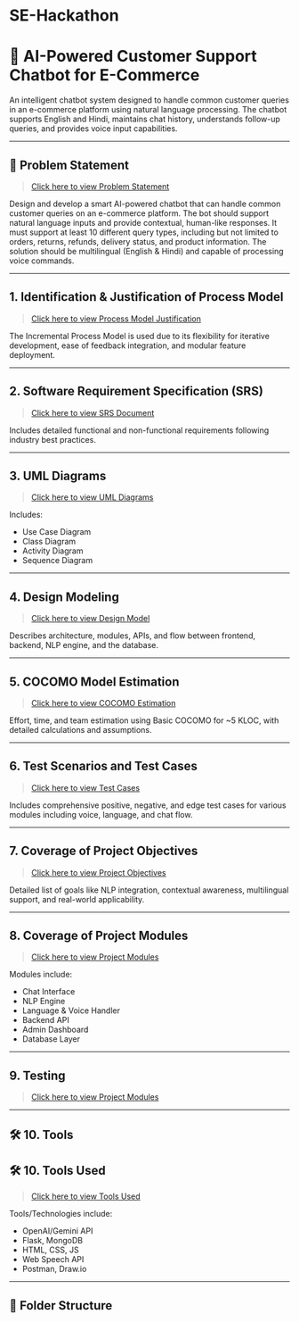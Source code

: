 # SE-Hackathon

# 🤖 AI-Powered Customer Support Chatbot for E-Commerce

An intelligent chatbot system designed to handle common customer queries in an e-commerce platform using natural language processing. The chatbot supports English and Hindi, maintains chat history, understands follow-up queries, and provides voice input capabilities.

---

## 📌 Problem Statement

> [Click here to view Problem Statement](./docs/1_Problem_Statement.md)

Design and develop a smart AI-powered chatbot that can handle common customer queries on an e-commerce platform. The bot should support natural language inputs and provide contextual, human-like responses. It must support at least 10 different query types, including but not limited to orders, returns, refunds, delivery status, and product information. The solution should be multilingual (English & Hindi) and capable of processing voice commands.

---

## 1. Identification & Justification of Process Model

> [Click here to view Process Model Justification](./docs/2_Process_Model_Justification.md)

The Incremental Process Model is used due to its flexibility for iterative development, ease of feedback integration, and modular feature deployment.

---

## 2. Software Requirement Specification (SRS)

> [Click here to view SRS Document](./docs/3_Software_Requirements_Specification.md)

Includes detailed functional and non-functional requirements following industry best practices.

---

## 3. UML Diagrams

> [Click here to view UML Diagrams](./diagrams/4_UML_Diagrams.pdf)

Includes:
- Use Case Diagram
- Class Diagram
- Activity Diagram
- Sequence Diagram

---

## 4. Design Modeling

> [Click here to view Design Model](./docs/5_Design_Modeling.md)

Describes architecture, modules, APIs, and flow between frontend, backend, NLP engine, and the database.

---

## 5. COCOMO Model Estimation

> [Click here to view COCOMO Estimation](./docs/6_COCOMO_Model.md)

Effort, time, and team estimation using Basic COCOMO for ~5 KLOC, with detailed calculations and assumptions.

---

## 6. Test Scenarios and Test Cases

> [Click here to view Test Cases](./tests/7_Test_Scenarios_and_Cases.md)

Includes comprehensive positive, negative, and edge test cases for various modules including voice, language, and chat flow.

---

## 7. Coverage of Project Objectives

> [Click here to view Project Objectives](./docs/8_Coverage_of_Project_Objectives.md)

Detailed list of goals like NLP integration, contextual awareness, multilingual support, and real-world applicability.

---

## 8. Coverage of Project Modules

> [Click here to view Project Modules](./docs/9_Project_Modules.md)

Modules include:
- Chat Interface
- NLP Engine
- Language & Voice Handler
- Backend API
- Admin Dashboard
- Database Layer

---

## 9. Testing

> [Click here to view Project Modules](./docs/9_Project_Modules.md)

---

## 🛠️ 10. Tools 

## 🛠️ 10. Tools Used

> [Click here to view Tools Used](./docs/10_Tools_Used.md)

Tools/Technologies include:
- OpenAI/Gemini API
- Flask, MongoDB
- HTML, CSS, JS
- Web Speech API
- Postman, Draw.io

---

## 📂 Folder Structure
